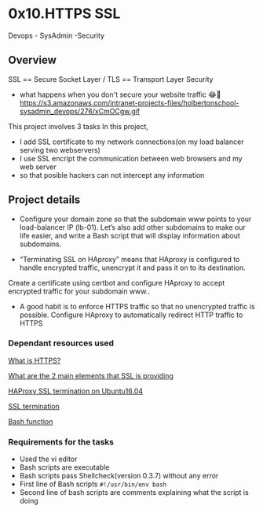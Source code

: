 #                         0x10.HTTPS SSL
Devops -   SysAdmin   -Security
## Overview
SSL == Secure Socket Layer / TLS ==  Transport Layer Security
- what happens when you don't secure your website traffic 😂🤣
https://s3.amazonaws.com/intranet-projects-files/holbertonschool-sysadmin_devops/276/xCmOCgw.gif


This project involves 3 tasks
In this project,
- I add SSL certificate to my network connections(on my load balancer serving two webservers)
- I use SSL encript the communication between web browsers and my web server
- so that posible hackers can not intercept any information

## Project details
- Configure your domain zone so that the subdomain www points to your load-balancer IP (lb-01). Let’s also add other subdomains to make our life easier, and write a Bash script that will display information about subdomains. 

- “Terminating SSL on HAproxy” means that HAproxy is configured to handle encrypted traffic, unencrypt it and pass it on to its destination.

Create a certificate using certbot and configure HAproxy to accept encrypted traffic for your subdomain www..

- A good habit is to enforce HTTPS traffic so that no unencrypted traffic is possible. Configure HAproxy to automatically redirect HTTP traffic to HTTPS

### Dependant resources used

[What is HTTPS?](https://intranet.alxswe.com/rltoken/XT1BAiBL3Jpq1bn1q6IYXQ)

[What are the 2 main elements that SSL is providing](https://intranet.alxswe.com/rltoken/STj5WkAPACBxOvwB77Ycrw)

[HAProxy SSL termination on Ubuntu16.04](https://intranet.alxswe.com/rltoken/XD_RckEgjds0UkoMsfxp2A)

[SSL termination](https://intranet.alxswe.com/rltoken/CKUICfppIWI6UC0coEMB8g)

[Bash function](https://intranet.alxswe.com/rltoken/zPjZ7-eSSQsLFsGA16C1HQ)

### Requirements for the tasks
- Used the vi editor
- Bash scripts are executable
- Bash scripts pass Shellcheck(version 0.3.7) without any error
- First line of Bash scripts `#!/usr/bin/env bash`
- Second line of bash scripts are comments explaining what the script is doing
